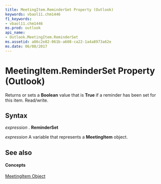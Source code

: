```yaml
---
title: MeetingItem.ReminderSet Property (Outlook)
keywords: vbaol11.chm1446
f1_keywords:
- vbaol11.chm1446
ms.prod: outlook
api_name:
- Outlook.MeetingItem.ReminderSet
ms.assetid: a86c2e82-061b-a608-ca22-1a4a8973a62e
ms.date: 06/08/2017
---
```



# MeetingItem.ReminderSet Property (Outlook)

Returns or sets a  **Boolean** value that is **True** if a reminder has been set for this item. Read/write.


## Syntax

 _expression_ . **ReminderSet**

 _expression_ A variable that represents a **MeetingItem** object.


## See also


#### Concepts


[MeetingItem Object](meetingitem-object-outlook.md)

